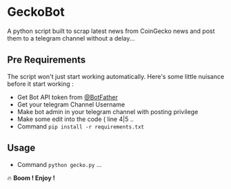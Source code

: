 # GeckoBot
A python script built to scrap latest news from CoinGecko news and post them to a telegram channel without a delay... 

## Pre Requirements

The script won't just start working automatically. Here's some little nuisance before it start working :

- Get Bot API token from [@BotFather](https://t.me/botfather)
- Get your telegram Channel Username
- Make bot admin in your telegram channel with posting privilege 
- Make some edit into the code ( line 4|5  ..
- Command `pip install -r requirements.txt`

## Usage

- Command `python gecko.py` ... 

🔥 **Boom !  Enjoy !**
